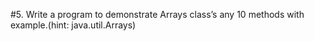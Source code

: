 #5.	Write a program to demonstrate Arrays class’s any 10 methods with example.(hint: java.util.Arrays)
